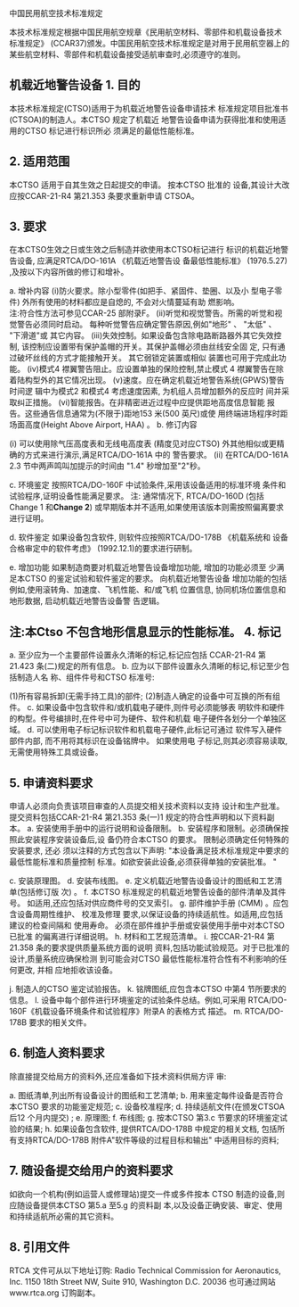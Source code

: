  
中国民用航空技术标准规定 
 
本技术标准规定根据中国民用航空规章《民用航空材料、零部件和机载设备技术
标准规定》
(CCAR37)颁发。中国民用航空技术标准规定是对用于民用航空器上的
某些航空材料、零部件和机载设备接受适航审查时,必须遵守的准则。 

## 机载近地警告设备 1. 目的

本技术标准规定(CTSO)适用于为机载近地警告设备申请技术
标准规定项目批准书(CTSOA)的制造人。本CTSO 规定了机载近
地警告设备申请为获得批准和使用适用的CTSO 标记进行标识所必
须满足的最低性能标准。 

## 2. 适用范围

本CTSO 适用于自其生效之日起提交的申请。
按本CTSO 批准的
设备,其设计大改应按CCAR-21-R4 第21.353 条要求重新申请 CTSOA。 

## 3. 要求

在本CTSO生效之日或生效之后制造并欲使用本CTSO标记进行
标识的机载近地警告设备,
应满足RTCA/DO-161A
《机载近地警告设
备最低性能标准》
(1976.5.27)
,及按以下内容所做的修订和增补。 

a. 增补内容 
 (i)防火要求。除小型零件(如把手、紧固件、垫圈、以及小
型电子零件)
外所有使用的材料都应是自熄的,
不会对火情蔓延有助
燃影响。  
注:符合性方法可参见CCAR-25 部附录F。 
(ii)听觉和视觉警告。所需的听觉和视觉警告必须同时启动。
每种听觉警告应确定警告原因,例如"地形"
、
"太低"
、
"下滑道"或
其它内容。 
(iii)失效控制。如果设备包含除电路断路器外其它失效控制,
该控制应设置带有保护盖帽的开关。其保护盖帽必须由丝线安全固
定,
只有通过破坏丝线的方式才能接触开关。
其它弱锁定装置或相似
装置也可用于完成此功能。 
(iv)模式4 襟翼警告阻止。应设置单独的保险控制,禁止模式
4 襟翼警告在除着陆构型外的其它情况出现。 
(v)速度。应在确定机载近地警告系统(GPWS)警告时间逻
辑中为模式2 和模式4 考虑速度因素,
为机组人员增加额外的反应时
间并采取纠正措施。 
(vi)智能报告。在非精密进近过程中应提供距地高度信息智能
报告。这些通告信息通常为(不限于)距地153 米(500 英尺)或使
用终端进场程序时距场面高度(Height Above Airport, HAA)
。 
b. 修订内容 

(i)
可以使用除气压高度表和无线电高度表
(精度见对应CTSO)
外其他相似或更精确的方式来进行演示,满足RTCA/DO-161A 中的
警告要求。 
(ii)
在RTCA/DO-161A 2.3 节中两声鸣叫加提示的时间由
"1.4"
秒增加至"2"秒。 

c. 环境鉴定 
按照RTCA/DO-160F 中试验条件,采用该设备适用的标准环境
条件和试验程序,证明设备性能满足要求。 
注:
通常情况下, RTCA/DO-160D
(包括Change 1 和**Change 2**)
或早期版本并不适用,如果使用该版本则需按照偏离要求进行证明。
 

d. 软件鉴定 
如果设备包含软件,
则软件应按照RTCA/DO-178B
《机载系统和
设备合格审定中的软件考虑》
(1992.12.1)的要求进行研制。 

e. 增加功能 
如果制造商要对机载近地警告设备增加功能,
增加的功能必须至
少满足本CTSO 的鉴定试验和软件鉴定的要求。
向机载近地警告设备
增加功能的包括例如,使用滚转角、加速度、飞机性能、和/或飞机
位置信息,
协同机场位置信息和地形数据,
启动机载近地警告设备警
告逻辑。 

## 注:本**Ctso** 不包含地形信息显示的性能标准。 4. 标记

a. 至少应为一个主要部件设置永久清晰的标记,标记应包括
CCAR-21-R4 第21.423 条(二)规定的所有信息。 
b. 应为以下部件设置永久清晰的标记,标记至少包括制造人名
称、组件件号和CTSO 标准号: 

(1)所有容易拆卸(无需手持工具)的部件; (2)制造人确定的设备中可互换的所有组件。 
c. 如果设备中包含软件和/或机载电子硬件,则件号必须能够表
明软件和硬件的构型。件号编排时,在件号中可为硬件、软件和机载
电子硬件各划分一个单独区域。 
d. 可以使用电子标记标识软件和机载电子硬件,此标记可通过
软件写入硬件部件内部,
而不用将其标识在设备铭牌中。
如果使用电
子标记,则其必须容易读取,无需使用特殊工具或设备。 

## 5. 申请资料要求

申请人必须向负责该项目审查的人员提交相关技术资料以支持
设计和生产批准。提交资料包括CCAR-21-R4 第21.353 条(一)1
规定的符合性声明和以下资料副本。 
a. 安装使用手册中的运行说明和设备限制。 
b. 安装程序和限制。必须确保按照此安装程序安装设备后,设
备仍符合本CTSO 的要求。
限制必须确定任何特殊的安装要求,
还必
须以注释的方式包含以下声明: 
"本设备满足技术标准规定中要求的最低性能标准和质量控制
标准。如欲安装此设备,必须获得单独的安装批准。
" 

c. 安装原理图。 
d. 安装布线图。 
e. 定义机载近地警告设备设计的图纸和工艺清单(包括修订版
次)
。 
f. 本CTSO 标准规定的机载近地警告设备的部件清单及其件号。
如适用,还应包括对供应商件号的交叉索引。 
g. 部件维护手册
(CMM)
。应包含设备周期性维护、
校准及修理
要求,以保证设备的持续适航性。如适用,应包括建议的检查间隔和 使用寿命。
必须在部件维护手册或安装使用手册中对本CTSO 已批准
的偏离进行详细说明。 
h. 材料和工艺规范清单。 
i. 按CCAR-21-R4 第21.358 条的要求提供质量系统方面的说明
资料,包括功能试验规范。对于已批准的设计,质量系统应确保检测
到可能会对CTSO 最低性能标准符合性有不利影响的任何更改,
并相
应地拒收该设备。 

j. 制造人的CTSO 鉴定试验报告。 
k. 铭牌图纸,应包含本CTSO 中第4 节所要求的信息。 
l. 设备中每个部件进行环境鉴定的试验条件总结。例如,可采用
RTCA/DO-160F《机载设备环境条件和试验程序》附录A 的表格方式
描述。 
m. RTCA/DO-178B 要求的相关文件。 

## 6. 制造人资料要求

除直接提交给局方的资料外,还应准备如下技术资料供局方评
审: 

a. 图纸清单,列出所有设备设计的图纸和工艺清单; 
b. 用来鉴定每件设备是否符合本CTSO 要求的功能鉴定规范; 
c. 设备校准程序; d. 持续适航文件(在颁发CTSOA 后12 个月内提交)
; 
e. 原理图; 
f. 布线图; 
g. 按本CTSO 第3.c 节要求的环境鉴定试验的结果; 
h. 如果设备包含软件,
提供RTCA/DO-178B 中规定的相关文档,
包括所有支持RTCA/DO-178B 附件A"软件等级的过程目标和输出"
中适用目标的资料; 

## 7. 随设备提交给用户的资料要求

如欲向一个机构(例如运营人或修理站)提交一件或多件按本
CTSO 制造的设备,则应随设备提供本CTSO 第5.a 至5.g 的资料副
本,以及设备正确安装、审定、使用和持续适航所必需的其它资料。
 

## 8. 引用文件

RTCA 文件可从以下地址订购: 
Radio Technical Commission for Aeronautics, Inc. 1150 18th Street NW, Suite 910, Washington D.C. 20036 也可通过网站www.rtca.org 订购副本。 